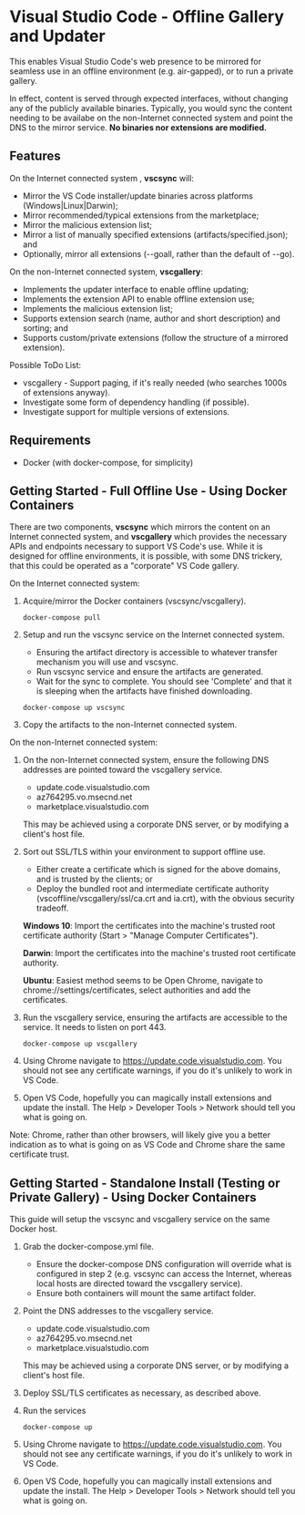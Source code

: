 # Visual Studio Code - Offline Gallery and Updater

This enables Visual Studio Code's web presence to be mirrored for seamless use in an offline environment (e.g. air-gapped), or to run a private gallery.

In effect, content is served through expected interfaces, without changing any of the publicly available binaries. Typically, you would sync the content needing to be availabe on the non-Internet connected system and point the DNS to the mirror service. __No binaries nor extensions are modified.__


## Features

On the Internet connected system , **vscsync** will:
* Mirror the VS Code installer/update binaries across platforms (Windows|Linux|Darwin);
* Mirror recommended/typical extensions from the marketplace;
* Mirror the malicious extension list; 
* Mirror a list of manually specified extensions (artifacts/specified.json); and
* Optionally, mirror all extensions (--goall, rather than the default of --go).

On the non-Internet connected system, **vscgallery**:
* Implements the updater interface to enable offline updating;
* Implements the extension API to enable offline extension use;
* Implements the malicious extension list; 
* Supports extension search (name, author and short description) and sorting; and
* Supports custom/private extensions (follow the structure of a mirrored extension).

Possible ToDo List:
* vscgallery - Support paging, if it's really needed (who searches 1000s of extensions anyway).
* Investigate some form of dependency handling (if possible).
* Investigate support for multiple versions of extensions.

## Requirements

* Docker (with docker-compose, for simplicity)

## Getting Started - Full Offline Use - Using Docker Containers

There are two components, **vscsync** which mirrors the content on an Internet connected system, and **vscgallery** which provides the necessary APIs and endpoints necessary to support VS Code's use. While it is designed for offline environments, it is possible, with some DNS trickery, that this could be operated as a "corporate" VS Code gallery.

On the Internet connected system:

1. Acquire/mirror the Docker containers (vscsync/vscgallery). 

    `docker-compose pull`

2. Setup and run the vscsync service on the Internet connected system.
    * Ensuring the artifact directory is accessible to whatever transfer mechanism you will use and vscsync.
    * Run vscsync service and ensure the artifacts are generated.
    * Wait for the sync to complete. You should see 'Complete' and that it is sleeping when the artifacts have finished downloading.

    `docker-compose up vscsync`

4. Copy the artifacts to the non-Internet connected system.

On the non-Internet connected system:

1. On the non-Internet connected system, ensure the following DNS addresses are pointed toward the vscgallery service.
    * update.code.visualstudio.com
    * az764295.vo.msecnd.net
    * marketplace.visualstudio.com

    This may be achieved using a corporate DNS server, or by modifying a client's host file.

2. Sort out SSL/TLS within your environment to support offline use. 
    * Either create a certificate which is signed for the above domains, and is trusted by the clients; or
    * Deploy the bundled root and intermediate certificate authority (vscoffline/vscgallery/ssl/ca.crt and ia.crt), with the obvious security tradeoff.

    **Windows 10**: Import the certificates into the machine's trusted root certificate authority (Start > "Manage Computer Certificates").

    **Darwin**: Import the certificates into the machine's trusted root certificate authority.

    **Ubuntu**: Easiest method seems to be Open Chrome, navigate to 
    chrome://settings/certificates, select authorities and add the certificates.

3. Run the vscgallery service, ensuring the artifacts are accessible to the service. It needs to listen on port 443.

    `docker-compose up vscgallery`

4. Using Chrome navigate to https://update.code.visualstudio.com. You should not see any certificate warnings, if you do it's unlikely to work in VS Code.

5. Open VS Code, hopefully you can magically install extensions and update the install. The Help > Developer Tools > Network should tell you what is going on.

Note: Chrome, rather than other browsers, will likely give you a better indication as to what is going on as VS Code and Chrome share the same certificate trust.


## Getting Started - Standalone Install (Testing or Private Gallery) - Using Docker Containers
This guide will setup the vscsync and vscgallery service on the same Docker host. 

1. Grab the docker-compose.yml file.
    * Ensure the docker-compose DNS configuration will override what is configured in step 2 (e.g. vscsync can access the Internet, whereas local hosts are directed toward the vscgallery service).
    * Ensure both containers will mount the same artifact folder.

2. Point the DNS addresses to the vscgallery service.
    * update.code.visualstudio.com
    * az764295.vo.msecnd.net
    * marketplace.visualstudio.com

    This may be achieved using a corporate DNS server, or by modifying a client's host file.

3. Deploy SSL/TLS certificates as necessary, as described above.

4. Run the services

    `docker-compose up`

5. Using Chrome navigate to https://update.code.visualstudio.com. You should not see any certificate warnings, if you do it's unlikely to work in VS Code.

6. Open VS Code, hopefully you can magically install extensions and update the install. The Help > Developer Tools > Network should tell you what is going on.
